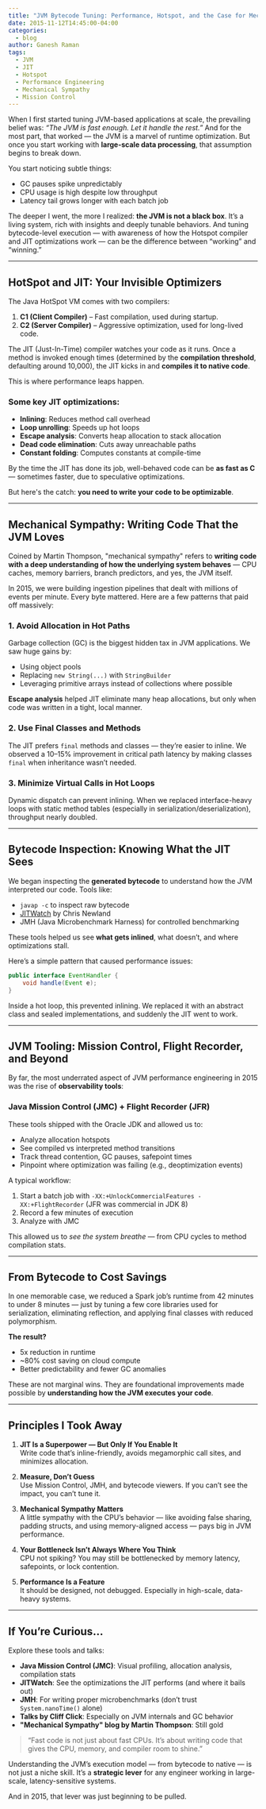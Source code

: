 ```yaml
---
title: "JVM Bytecode Tuning: Performance, Hotspot, and the Case for Mechanical Sympathy"
date: 2015-11-12T14:45:00-04:00
categories:
  - blog
author: Ganesh Raman
tags:
  - JVM
  - JIT
  - Hotspot
  - Performance Engineering
  - Mechanical Sympathy
  - Mission Control
---
```


When I first started tuning JVM-based applications at scale, the prevailing belief was: _“The JVM is fast enough. Let it handle the rest.”_ And for the most part, that worked — the JVM is a marvel of runtime optimization. But once you start working with **large-scale data processing**, that assumption begins to break down.

You start noticing subtle things:

- GC pauses spike unpredictably
- CPU usage is high despite low throughput
- Latency tail grows longer with each batch job

The deeper I went, the more I realized: **the JVM is not a black box**. It’s a living system, rich with insights and deeply tunable behaviors. And tuning bytecode-level execution — with awareness of how the Hotspot compiler and JIT optimizations work — can be the difference between “working” and “winning.”

---

## HotSpot and JIT: Your Invisible Optimizers

The Java HotSpot VM comes with two compilers:

1. **C1 (Client Compiler)** – Fast compilation, used during startup.
2. **C2 (Server Compiler)** – Aggressive optimization, used for long-lived code.

The JIT (Just-In-Time) compiler watches your code as it runs. Once a method is invoked enough times (determined by the **compilation threshold**, defaulting around 10,000), the JIT kicks in and **compiles it to native code**.

This is where performance leaps happen.

### Some key JIT optimizations:

- **Inlining**: Reduces method call overhead
- **Loop unrolling**: Speeds up hot loops
- **Escape analysis**: Converts heap allocation to stack allocation
- **Dead code elimination**: Cuts away unreachable paths
- **Constant folding**: Computes constants at compile-time

By the time the JIT has done its job, well-behaved code can be **as fast as C** — sometimes faster, due to speculative optimizations.

But here's the catch: **you need to write your code to be optimizable**.

---

## Mechanical Sympathy: Writing Code That the JVM Loves

Coined by Martin Thompson, "mechanical sympathy" refers to **writing code with a deep understanding of how the underlying system behaves** — CPU caches, memory barriers, branch predictors, and yes, the JVM itself.

In 2015, we were building ingestion pipelines that dealt with millions of events per minute. Every byte mattered. Here are a few patterns that paid off massively:

### 1. **Avoid Allocation in Hot Paths**
Garbage collection (GC) is the biggest hidden tax in JVM applications. We saw huge gains by:

- Using object pools
- Replacing `new String(...)` with `StringBuilder`
- Leveraging primitive arrays instead of collections where possible

**Escape analysis** helped JIT eliminate many heap allocations, but only when code was written in a tight, local manner.

### 2. **Use Final Classes and Methods**
The JIT prefers `final` methods and classes — they’re easier to inline. We observed a 10–15% improvement in critical path latency by making classes `final` when inheritance wasn’t needed.

### 3. **Minimize Virtual Calls in Hot Loops**
Dynamic dispatch can prevent inlining. When we replaced interface-heavy loops with static method tables (especially in serialization/deserialization), throughput nearly doubled.

---

## Bytecode Inspection: Knowing What the JIT Sees

We began inspecting the **generated bytecode** to understand how the JVM interpreted our code. Tools like:

- `javap -c` to inspect raw bytecode
- [JITWatch](https://github.com/AdoptOpenJDK/jitwatch) by Chris Newland
- JMH (Java Microbenchmark Harness) for controlled benchmarking

These tools helped us see **what gets inlined**, what doesn’t, and where optimizations stall.

Here’s a simple pattern that caused performance issues:

```java
public interface EventHandler {
    void handle(Event e);
}
```

Inside a hot loop, this prevented inlining. We replaced it with an abstract class and sealed implementations, and suddenly the JIT went to work.

---

## JVM Tooling: Mission Control, Flight Recorder, and Beyond

By far, the most underrated aspect of JVM performance engineering in 2015 was the rise of **observability tools**:

### Java Mission Control (JMC) + Flight Recorder (JFR)
These tools shipped with the Oracle JDK and allowed us to:

- Analyze allocation hotspots
- See compiled vs interpreted method transitions
- Track thread contention, GC pauses, safepoint times
- Pinpoint where optimization was failing (e.g., deoptimization events)

A typical workflow:

1. Start a batch job with `-XX:+UnlockCommercialFeatures -XX:+FlightRecorder` (JFR was commercial in JDK 8)
2. Record a few minutes of execution
3. Analyze with JMC

This allowed us to _see the system breathe_ — from CPU cycles to method compilation stats.

---

## From Bytecode to Cost Savings

In one memorable case, we reduced a Spark job’s runtime from 42 minutes to under 8 minutes — just by tuning a few core libraries used for serialization, eliminating reflection, and applying final classes with reduced polymorphism.

**The result?**

- 5x reduction in runtime
- ~80% cost saving on cloud compute
- Better predictability and fewer GC anomalies

These are not marginal wins. They are foundational improvements made possible by **understanding how the JVM executes your code**.

---

## Principles I Took Away

1. **JIT Is a Superpower — But Only If You Enable It**  
   Write code that’s inline-friendly, avoids megamorphic call sites, and minimizes allocation.

2. **Measure, Don’t Guess**  
   Use Mission Control, JMH, and bytecode viewers. If you can’t see the impact, you can’t tune it.

3. **Mechanical Sympathy Matters**  
   A little sympathy with the CPU’s behavior — like avoiding false sharing, padding structs, and using memory-aligned access — pays big in JVM performance.

4. **Your Bottleneck Isn’t Always Where You Think**  
   CPU not spiking? You may still be bottlenecked by memory latency, safepoints, or lock contention.

5. **Performance Is a Feature**  
   It should be designed, not debugged. Especially in high-scale, data-heavy systems.

---

## If You’re Curious…

Explore these tools and talks:

- **Java Mission Control (JMC)**: Visual profiling, allocation analysis, compilation stats
- **JITWatch**: See the optimizations the JIT performs (and where it bails out)
- **JMH**: For writing proper microbenchmarks (don’t trust `System.nanoTime()` alone)
- **Talks by Cliff Click**: Especially on JVM internals and GC behavior
- **"Mechanical Sympathy" blog by Martin Thompson**: Still gold

> “Fast code is not just about fast CPUs. It’s about writing code that gives the CPU, memory, and compiler room to shine.”

Understanding the JVM’s execution model — from bytecode to native — is not just a niche skill. It’s a **strategic lever** for any engineer working in large-scale, latency-sensitive systems.

And in 2015, that lever was just beginning to be pulled.

